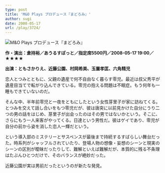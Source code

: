 ```yaml
---
type: post
title: 'M&O Plays プロデュース『まどろみ』'
author: sugi
date: 2008-05-17
url: /play/3724/
---
```

<img src="/images/play/20080517.jpg" alt="M&O Plays プロデュース『まどろみ』" class="alignleft" />

**作・演出：倉持裕／あうるすぽっと／指定席5500円／2008-05-17 19:00／★★★★**

**出演：ともさかりえ、近藤公園、村岡希美、玉置孝匡、六角精児**

恋人とつみとともに、父親の遺産で何不自由なく暮らす零児。最近は叔父秀平が遺産目当てで転がり込んできている。零児の抱える問題は不眠症。もう何年も一睡もできていないのだ。

そんな中、半年前零児と一夜をともにしたという女性芽里子が家に訪ねてくる。とつみを交えて話し合いをもつ零児だが、彼は唐突に以前見かけた自分にうり二つの男の話をはじめ、芽里子が出会ったのはその男ではないかという。そこに、さらにもう一人来客がやってくる。日達という男性だ。彼はゲイであり、零児が自分の前から姿を消した恋人一輝だという。

という導入部のミステリーとサスペンスが最後まで持続するすばらしい舞台だった。時系列がシャッフルされていたり、登場人物の想像・妄想のシーンと現実のシーンの区別が曖昧だったりして、難解といえば難解だが、本質的に残る不条理はたぶんひとつだけで、そのバランスが絶妙だった。

近藤公園が実は男前だったというのが新たな発見。

